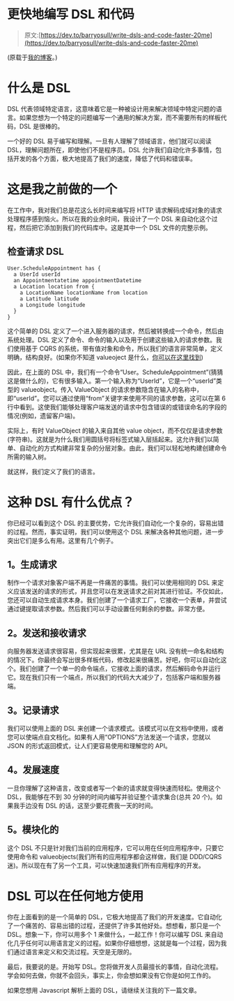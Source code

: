 # 更快地编写 DSL 和代码

> 原文:[https://dev.to/barryosull/write-dsls-and-code-faster-20me](https://dev.to/barryosull/write-dsls-and-code-faster-20me)

(原载于[我的博客](http://barryosull.com/blog/write-dsls-and-code-faster)。)

# 什么是 DSL

DSL 代表领域特定语言，这意味着它是一种被设计用来解决领域中特定问题的语言。如果您想为一个特定的问题编写一个通用的解决方案，而不需要所有的样板代码，DSL 是很棒的。

一个好的 DSL 易于编写和理解。一旦有人理解了领域语言，他们就可以阅读 DSL，理解问题所在，即使他们不是程序员。DSL 允许我们自动化许多事情，包括开发的各个方面，极大地提高了我们的速度，降低了代码和错误率。

# 这是我之前做的一个

在工作中，我对我们总是花这么长时间来编写将 HTTP 请求解码成域对象的请求处理程序感到恼火。所以在我的业余时间，我设计了一个 DSL 来自动化这个过程，然后把它添加到我们的代码库中。这是其中一个 DSL 文件的完整示例。

## 检查请求 DSL

```
User.ScheduleAppointment has { 
  a UserId userId 
  an Appointmentatetime appointmentDatetime
  a Location location from {
    a LocationName locationName from location
    a Latitude latitude
    a Longitude longitude
  }
} 
```

这个简单的 DSL 定义了一个进入服务器的请求，然后被转换成一个命令，然后由系统处理。DSL 定义了命令、命令的输入以及用于创建这些输入的请求参数。我们使用基于 CQRS 的系统，带有值对象和命令，所以我们的语言非常简单，定义明确，结构良好。(如果你不知道 valueoject 是什么，[你可以在这里找到](https://en.wikipedia.org/wiki/Value_object))

因此，在上面的 DSL 中，我们有一个命令“User。ScheduleAppointment”(猜猜这是做什么的)，它有很多输入。第一个输入称为“UserId”，它是一个“userId”类型的 valueobject。传入 ValueObject 的请求参数隐含在输入的名称中，即“userId”。您可以通过使用“from”关键字来使用不同的请求参数，这可以在第 6 行中看到。这使我们能够处理客户端发送的请求中包含错误的或错误命名的字段的情况(例如，遗留客户端)。

实际上，有时 ValueObject 的输入来自其他 value object，而不仅仅是请求参数(字符串)。这就是为什么我们用圆括号将标签式输入层括起来。这允许我们以简单、自动化的方式构建非常复杂的分层对象。由此，我们可以轻松地构建创建命令所需的输入树。

就这样，我们定义了我们的语言。

# 这种 DSL 有什么优点？

你已经可以看到这个 DSL 的主要优势，它允许我们自动化一个复杂的，容易出错的过程。然而，事实证明，我们可以使用这个 DSL 来解决各种其他问题，进一步突出它们是多么有用。这里有几个例子。

## 1。生成请求

制作一个请求对象客户端不再是一件痛苦的事情。我们可以使用相同的 DSL 来定义应该发送的请求的形式，并且您可以在发送请求之前对其进行验证。不仅如此，您还可以自动生成请求本身。我们创建了一个请求工厂，它接收一个表单，并尝试通过键提取请求参数。然后我们可以手动设置任何剩余的参数。非常方便。

## 2。发送和接收请求

向服务器发送请求很容易，但实现起来很累，尤其是在 URL 没有统一命名和结构的情况下。你最终会写出很多样板代码，修改起来很痛苦。好吧，你可以自动化这个。我们创建了一个单一的命令端点，它接收上面的请求，然后解码命令并运行它。现在我们只有一个端点，所以我们的代码大大减少了，包括客户端和服务器端。

## 3。记录请求

我们可以使用上面的 DSL 来创建一个请求模式。该模式可以在文档中使用，或者您可以使端点自文档化。如果有人用“OPTIONS”方法发送一个请求，您就以 JSON 的形式返回模式，让人们更容易使用和理解您的 API。

## 4。发展速度

一旦你理解了这种语言，改变或者写一个新的请求就变得快速而轻松。使用这个 DSL，我能够在不到 30 分钟的时间内编写并验证整个请求集合(总共 20 个)。如果我手边没有 DSL 的话，这至少要花费我一天的时间。

## 5。模块化的

这个 DSL 不只是针对我们当前的应用程序，它可以用在任何应用程序中，只要它使用命令和 valueobjects(我们所有的应用程序都会这样做，我们是 DDD/CQRS 迷)。所以现在有了另一个工具，可以快速加速我们所有应用程序的开发。

# DSL 可以在任何地方使用

你在上面看到的是一个简单的 DSL，它极大地提高了我们的开发速度。它自动化了一个痛苦的、容易出错的过程，还提供了许多其他好处。想想看，那只是一个 DSL。想象一下，你可以用多个 1 来做什么，一起工作！你可以编写 DSL 来自动化几乎任何可以用语言定义的过程。如果你仔细想想，这就是每一个过程，因为我们通过语言来定义和交流过程。天空是无限的。

最后，我要说的是。开始写 DSL。您将做开发人员最擅长的事情，自动化流程。学会如何去做，你就不会回头，事实上，你会想如果没有它你是如何工作的。

如果您想用 Javascript 解析上面的 DSL，请继续关注我的下一篇文章。